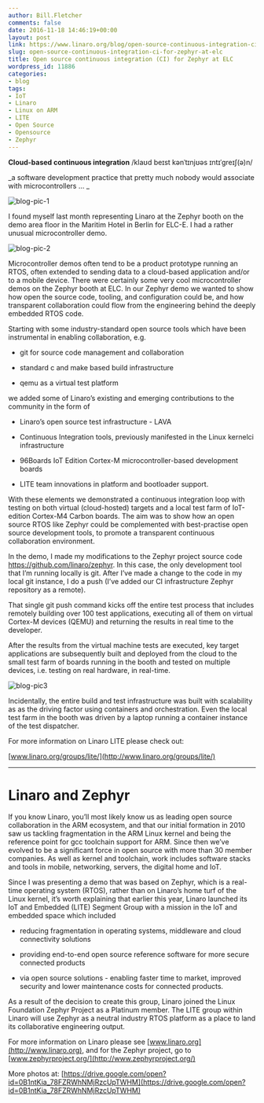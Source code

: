 ```yaml
---
author: Bill.Fletcher
comments: false
date: 2016-11-18 14:46:19+00:00
layout: post
link: https://www.linaro.org/blog/open-source-continuous-integration-ci-for-zephyr-at-elc/
slug: open-source-continuous-integration-ci-for-zephyr-at-elc
title: Open source continuous integration (CI) for Zephyr at ELC
wordpress_id: 11886
categories:
- blog
tags:
- IoT
- Linaro
- Linux on ARM
- LITE
- Open Source
- Opensource
- Zephyr
---
```


**Cloud-based continuous integration** /klaʊd beɪst kənˈtɪnjʊəs ɪntɪˈɡreɪʃ(ə)n/

_a software development practice that pretty much nobody would associate with microcontrollers … _

![blog-pic-1](https://www.linaro.org/wp-content/uploads/2016/11/blog-pic-1.jpg)

I found myself last month representing Linaro at the Zephyr booth on the demo area floor in the Maritim Hotel in Berlin for ELC-E. I had a rather unusual microcontroller demo. 

![blog-pic-2](https://www.linaro.org/wp-content/uploads/2016/11/blog-pic-2.png)

Microcontroller demos often tend to be a product prototype running an RTOS, often extended to sending data to a cloud-based application and/or to a mobile device. There were certainly some very cool microcontroller demos on the Zephyr booth at ELC. In our Zephyr demo we wanted to show how open the source code, tooling, and configuration could be, and how transparent collaboration could flow from the engineering behind the deeply embedded RTOS code. 

Starting with some industry-standard open source tools which have been instrumental in enabling collaboration, e.g. 



 	
  * git for source code management and collaboration

 	
  * standard c and make based build infrastructure

 	
  * qemu as a virtual test platform


we added some of Linaro’s existing and emerging contributions to the community in the form of



 	
  * Linaro’s open source test infrastructure - LAVA

 	
  * Continuous Integration tools, previously manifested in the Linux kernelci infrastructure

 	
  * 96Boards IoT Edition Cortex-M microcontroller-based development boards

 	
  * LITE team innovations in platform and bootloader support.


With these elements we demonstrated a continuous integration loop with testing on both virtual (cloud-hosted) targets and a local test farm of IoT-edition Cortex-M4 Carbon boards. The aim was to show how an open source RTOS like Zephyr could be complemented with best-practise open source development tools, to promote a transparent continuous collaboration environment.

In the demo, I made my modifications to the Zephyr project source code https://github.com/linaro/zephyr. In this case, the only development tool that I’m running locally is git. After I’ve made a change to the code in my local git instance, I do a push (I’ve added our CI infrastructure Zephyr repository as a remote).

That single git push command kicks off the entire test process that includes remotely building over 100 test applications, executing all of them on virtual Cortex-M devices (QEMU) and returning the results in real time to the developer.  

After the results from the virtual machine tests are executed, key target applications are subsequently built and deployed from the cloud to the small test farm of boards running in the booth and tested on multiple devices, i.e. testing on real hardware, in real-time. 

![blog-pic3](https://www.linaro.org/wp-content/uploads/2016/11/blog-pic3.png)

Incidentally, the entire build and test infrastructure was built with scalability as as the driving factor using containers and orchestration. Even the local test farm in the booth was driven by a laptop running a container instance of the test dispatcher.

For more information on Linaro LITE please check out: 

[www.linaro.org/groups/lite/](http://www.linaro.org/groups/lite/)





* * *





# Linaro and Zephyr


If you know Linaro, you’ll most likely know us as leading open source collaboration in the ARM ecosystem, and that our initial formation in 2010 saw us tackling fragmentation in the ARM Linux kernel and being the reference point for gcc toolchain support for ARM. Since then we’ve evolved to be a significant force in open source with more than 30 member companies. As well as kernel and toolchain, work includes software stacks and tools in mobile, networking, servers, the digital home and IoT.

Since I was presenting a demo that was based on Zephyr, which is a real-time operating system (RTOS), rather than on Linaro’s home turf of the Linux kernel, it’s worth explaining that earlier this year, Linaro launched its IoT and Embedded (LITE) Segment Group with a mission in the IoT and embedded space which included  



 	
  * reducing fragmentation in operating systems, middleware and cloud connectivity solutions

 	
  * providing end-to-end open source reference software for more secure connected products 

 	
  * via open source solutions - enabling faster time to market, improved security and lower maintenance costs for connected products. 


As a result of the decision to create this group, Linaro joined the Linux Foundation Zephyr Project as a Platinum member. The LITE group within Linaro will use Zephyr as a neutral industry RTOS platform as a place to land its collaborative engineering output.

For more information on Linaro please see [www.linaro.org](http://www.linaro.org), and for the Zephyr project, go to [www.zephyrproject.org/](http://www.zephyrproject.org/)



More photos at: [https://drive.google.com/open?id=0B1ntKia_78FZRWhNMjRzcUpTWHM](https://drive.google.com/open?id=0B1ntKia_78FZRWhNMjRzcUpTWHM)
